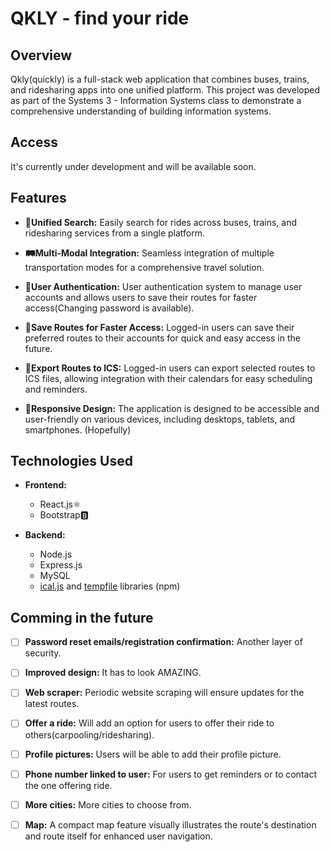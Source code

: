# QKLY - find your ride
## Overview
Qkly(quickly) is a full-stack web application that combines buses, trains, and ridesharing apps into one unified platform. This project was developed as part of the Systems 3 - Information Systems class to demonstrate a comprehensive understanding of building information systems.

## Access
It's currently under development and will be available soon.
<br>


## Features
- **🔎Unified Search:** Easily search for rides across buses, trains, and ridesharing services from a single platform.
  
- **🛤️Multi-Modal Integration:** Seamless integration of multiple transportation modes for a comprehensive travel solution.

- **🔑User Authentication:** User authentication system to manage user accounts and allows users to save their routes for faster access(Changing password is available).

- **💾Save Routes for Faster Access:** Logged-in users can save their preferred routes to their accounts for quick and easy access in the future.

- **📅Export Routes to ICS:** Logged-in users can export selected routes to ICS files, allowing integration with their calendars for easy scheduling and reminders.

- **📱Responsive Design:** The application is designed to be accessible and user-friendly on various devices, including desktops, tablets, and smartphones. (Hopefully)

## Technologies Used

- **Frontend:**
  - React.js⚛️
  - Bootstrap🅱️
  
- **Backend:**
  - Node.js
  - Express.js
  - MySQL
  - [ical.js](https://www.npmjs.com/package/ical) and [tempfile](https://www.npmjs.com/package/tempfile) libraries (npm)

## Comming in the future

- [ ] **Password reset emails/registration confirmation:** Another layer of security.
- [ ] **Improved design:** It has to look AMAZING.
- [ ] **Web scraper:** Periodic website scraping will ensure updates for the latest routes.
- [ ] **Offer a ride:** Will add an option for users to offer their ride to others(carpooling/ridesharing).
- [ ] **Profile pictures:** Users will be able to add their profile picture.
- [ ] **Phone number linked to user:** For users to get reminders or to contact the one offering ride.
- [ ] **More cities:** More cities to choose from.
- [ ] **Map:** A compact map feature visually illustrates the route's destination and route itself for enhanced user navigation.
  
